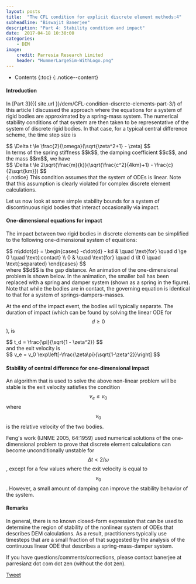 ```yaml
---
layout: posts
title:  "The CFL condition for explicit discrete element methods:4"
subheadline: "Biswajit Banerjee"
description: "Part 4: Stability condition and impact"
date:  2017-04-18 10:30:00
categories:
    - DEM
image:
    credit: Parresia Research Limited
    header: "HummerLargeSim-WithLogo.png"
---
```


- Contents
{:toc}
{:.notice--content}

#### Introduction ####
In [Part 3]({{ site.url }}/dem/CFL-condition-discrete-elements-part-3/) of this article I
discussed the approach where the equations for a system of rigid bodies are
approximated by a spring-mass system.  The numerical stability conditions of that
system are then taken to be representative of the system of discrete rigid bodies.
In that case, for a typical central difference scheme, the time step size is
<div>
$$
  \Delta t \le \frac{2}{\omega}(\sqrt{\zeta^2+1} - \zeta) 
$$
</div>
In terms of the spring stiffness $$k$$, the damping coefficient $$c$$, and the mass $$m$$,
we have
<div>
$$
  \Delta t \le 2\sqrt{\frac{m}{k}}(\sqrt{\frac{c^2}{4km}+1} - \frac{c}{2\sqrt{km}}) 
$$
</div>
{:.notice}
This condition assumes that the system of ODEs is linear.  Note that this assumption
is clearly violated for complex discrete element calculations.

Let us now look at some simple stability bounds for a system of discontinuous
rigid bodies that interact occasionally via impact.

####  One-dimensional equations for impact ####
The impact between two rigid bodies in discrete elements can be simplified to the following
one-dimensional system of equations:
<div>
$$
  m\ddot{d} = \begin{cases}
                -c\dot{d} - kd & \quad \text{for} \quad d \ge 0 \quad \text{:contact} \\
                0 & \quad \text{for} \quad d \lt 0 \quad \text{:separated} 
              \end{cases}
$$
</div>
where $$d$$ is the gap distance.  An animation of the one-dimensional problem is shown below.
In the animation, the smaller ball has been replaced with a spring and damper system (shown
as a spring in the figure).
Note that while the bodies are in contact, the governing equation is identical to
that for a system of springs-dampers-masses.

<div>
  <canvas id="ballball" width="500" height="300"></canvas>
</div>

At the end of the impact event, the bodies will typically separate.  The duration
of impact (which can be found by solving the linear ODE for $$d \ge 0$$), is
<div>
$$
  t_d = \frac{\pi}{\sqrt{1 - \zeta^2}}
$$
</div>
and the exit velocity is
<div>
$$
  v_e = v_0 \exp\left[-\frac{\zeta\pi}{\sqrt{1-\zeta^2}}\right]
$$
</div>

####  Stability of central difference for one-dimensional impact ####
An algorithm that is used to solve the above non-linear problem will be stable is
the exit velocity satisfies the condition $$v_e \le v_0$$ where $$v_0$$ is the
relative velocity of the two bodies.

Feng's work (IJNME 2005, 64:1959) used numerical solutions of the one-dimensional problem to prove that
discrete element calculations can become unconditionally unstable for
$$\Delta t < 2/\omega$$, except for a few values where the exit velocity is equal
to $$v_0$$.  However, a small amount of damping can improve the stability behavior
of the system.

#### Remarks ####
In general, there is no known closed-form expression that can be used to determine
the region of stability of the nonlinear system of ODEs that describes DEM calculations.
As a result, practitioners typically use timesteps that are a small fraction
of that suggested by the analysis of the continuous linear ODE that describes
a spring-mass-damper system.

If you have questions/comments/corrections, please contact banerjee at parresianz dot com dot zen (without the dot zen).


<a class="twitter-share-button" href="https://twitter.com/intent/tweet" data-via="parresianz"> Tweet</a>
<script src="//platform.linkedin.com/in.js" type="text/javascript">
  lang: en_US
</script>
<script type="IN/Share" data-counter="right"></script>

<script src="{{ site.url }}/assets/js/d3.v4.min.js"></script>
<script src="{{ site.url }}/assets/js/demImpact.js"></script>
